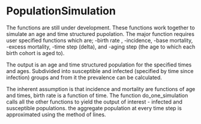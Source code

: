 # PopulationSimulation

The functions are still under development. These functions work together to simulate an age and time structured pupolation. The major function requires user specified functions which are; 
-birth rate , 
-incidence, 
-base mortality, 
-excess mortality, 
-time step (delta), and 
-aging step (the age to which each birth cohort is aged to). 

The output is an age and time structured population for the specified times and ages. Subdivided into susceptible and infected (specified by time since infection) groups and from it the prevalence can be calculated. 

The inherent assumption is that incidence and mortality are functions of age and times, birth rate is a function of time. The function do_one_simulation calls all the other functions to yield the output of interest - infected and susceptible populations. the aggregate population at every time step is approximated using the method of lines.


